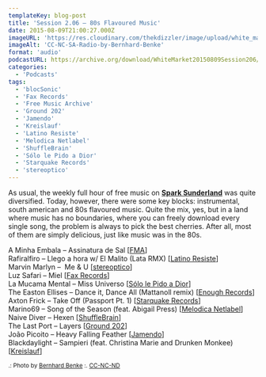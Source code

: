```yaml
---
templateKey: blog-post
title: 'Session 2.06 – 80s Flavoured Music'
date: 2015-08-09T21:00:27.000Z
imageURL: 'https://res.cloudinary.com/thekdizzler/image/upload/white_market/2015/08/CC-NC-SA-Radio-by-Bernhard-Benke.jpg'
imageAlt: 'CC-NC-SA-Radio-by-Bernhard-Benke'
format: 'audio'
podcastURL: https://archive.org/download/WhiteMarket20150809Session206/WhiteMarket-20150809-Session206.mp3
categories:
  - 'Podcasts'
tags:
  - 'blocSonic'
  - 'Fax Records'
  - 'Free Music Archive'
  - 'Ground 202'
  - 'Jamendo'
  - 'Kreislauf'
  - 'Latino Resiste'
  - 'Melodica Netlabel'
  - 'ShuffleBrain'
  - 'Sólo le Pido a Dior'
  - 'Starquake Records'
  - 'stereoptico'
---
```


As usual, the weekly full hour of free music on **[Spark Sunderland](http://www.sparksunderland.com/)** was quite diversified. Today, however, there were some key blocks: instrumental, south american and 80s flavoured music. Quite the mix, yes, but in a land where music has no boundaries, where you can freely download every single song, the problem is always to pick the best cherries. After all, most of them are simply delicious, just like music was in the 80s.

A Minha Embala – Assinatura de Sal \[[FMA](http://freemusicarchive.org/music/A_Minha_Embala_Aline_Frazo_e_Csar_Herranz/none_given_1575/)\]  
Rafiralfiro – Llego a hora w/ El Malito (Lata RMX) \[[Latino Resiste](https://soundcloud.com/rafiralfiro/sets/rafael-aragon-llego-la-hora-latino-resiste-2014)\]  
Marvin Marlyn –  Me & U \[[stereoptico](http://www.stereoptico.com/audio/releases/028-marvin-marlyn/)\]  
Luz Safari – Miel \[[Fax Records](http://netlabelday.blogspot.co.uk/2015/04/va-fax-records-vol-1-fax-records.html)\]  
La Mucama Mental – Miss Universo \[[Sólo le Pido a Dior](https://sololepidoadior.bandcamp.com/album/spd-13-astrodomo)\]  
The Easton Ellises – Dance it, Dance All (Mattanoll remix) \[[Enough Records](http://enoughrecords.scene.org/release/enrmp311)\]  
Axton Frick – Take Off (Passport Pt. 1) \[[Starquake Records](https://archive.org/details/stqk009)\]  
Marino69 – Song of the Season (feat. Abigail Press) \[[Melodica Netlabel](http://melodica-netlabel.com/v2/?p=1986)\]  
Naive Diver – Hexen \[[ShuffleBrain](http://shufflebrain.net/releases/r040)\]  
The Last Port – Layers \[[Ground 202](http://www.ground202.com/review/the-last-port-10011/)\]  
João Picoito – Heavy Falling Feather \[[Jamendo](https://www.jamendo.com/en/list/a44061/omission)\]  
Blackdaylight – Sampieri (feat. Christina Marie and Drunken Monkee) \[[Kreislauf](https://kreislauf.org/blackdaylight-lava-music-kreislauf-151/)\]

<small>.: Photo by [Bernhard Benke](https://www.flickr.com/photos/bernhardbenke/2370811833/) :. [CC-NC-ND](https://creativecommons.org/licenses/by-nc-nd/2.0/)</small>
